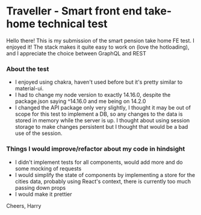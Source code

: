 # Traveller - Smart front end take-home technical test

Hello there! This is my submission of the smart pension take home FE test. I enjoyed it! The stack makes it quite easy to work on (love the hotloading), and I appreciate the choice between GraphQL and REST

### About the test

- I enjoyed using chakra, haven't used before but it's pretty similar to material-ui.
- I had to change my node version to exactly 14.16.0, despite the package.json saying ^14.16.0 and me being on 14.2.0
- I changed the API package only very slightly, I thought it may be out of scope for this test to implement a DB, so any changes to the data is stored in memory while the server is up. I thought about using session storage to make changes persistent but I thought that would be a bad use of the session.

### Things I would improve/refactor about my code in hindsight

- I didn't implement tests for all components, would add more and do some mocking of requests
- I would simplify the state of components by implementing a store for the cities data, probably using React's context, there is currently too much passing down props
- I would make it prettier

Cheers,
Harry
